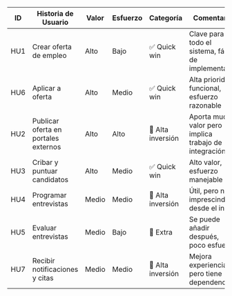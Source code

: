 | ID  | Historia de Usuario                         | Valor | Esfuerzo | Categoría         | Comentario                                                           |
|-----|---------------------------------------------|-------|----------|-------------------|----------------------------------------------------------------------|
| HU1 | Crear oferta de empleo                      | Alto  | Bajo     | ✅ Quick win       | Clave para todo el sistema, fácil de implementar                    |
| HU6 | Aplicar a oferta                            | Alto  | Medio    | ✅ Quick win       | Alta prioridad funcional, esfuerzo razonable                        |
| HU2 | Publicar oferta en portales externos        | Alto  | Alto     | 🔧 Alta inversión  | Aporta mucho valor pero implica trabajo de integración              |
| HU3 | Cribar y puntuar candidatos                 | Alto  | Medio    | ✅ Quick win       | Alto valor, esfuerzo manejable                                      |
| HU4 | Programar entrevistas                       | Medio | Medio    | 🔧 Alta inversión  | Útil, pero no imprescindible desde el inicio                        |
| HU5 | Evaluar entrevistas                         | Medio | Bajo     | 🧪 Extra           | Se puede añadir después, poco esfuerzo                              |
| HU7 | Recibir notificaciones y citas              | Medio | Medio    | 🔧 Alta inversión  | Mejora experiencia pero tiene dependencias                          |
